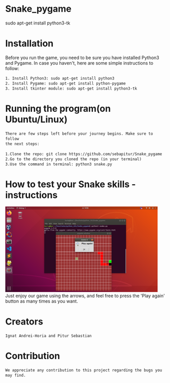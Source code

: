 # Snake_pygame
sudo apt-get install python3-tk
# Installation

Before you run the game, you need to be sure you have installed Python3 and 
Pygame. In case you haven't, here are some simple instructions to follow:

    1. Install Python3: sudo apt-get install python3
    2. Install Pygame: sudo apt-get install python-pygame
    3. Install tkinter module: sudo apt-get install python3-tk

# Running the program(on Ubuntu/Linux)

    There are few steps left before your journey begins. Make sure to follow
    the next steps:

    1.Clone the repo: git clone https://github.com/sebapitur/Snake_pygame
    2.Go to the directory you cloned the repo (in your terminal)
    3.Use the command in terminal: python3 snake.py


# How to test your Snake skills - instructions
<img src="Snake.png" width="480">
	Just enjoy our game using the arrows, and feel free to press the 
	'Play again' button as many times as you want.
    

# Creators
	
	Ignat Andrei-Horia and Pitur Sebastian

# Contribution

	We appreciate any contribution to this project regarding the bugs you may find.
